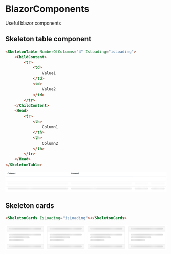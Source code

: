 # BlazorComponents
Useful blazor components

## Skeleton table component
```html
<SkeletonTable NumberOfColumns="4" IsLoading="isLoading">
    <ChildContent>
        <tr>
            <td>
                Value1
            </td>
            <td>
                Value2
            </td>
        </tr>
    </ChildContent>
    <Head>
        <tr>
            <th>
                Column1
            </th>
            <th>
                Column2
            </th>
        </tr>
    </Head>
</SkeletonTable>
```
![skeleton table demo](https://github.com/crahungit/BlazorComponents/blob/master/table.gif?raw=true)

## Skeleton cards
```html
<SkeletonCards IsLoading="isLoading"></SkeletonCards>
```
![skeleton cards demo](https://github.com/crahungit/BlazorComponents/blob/master/cards.gif?raw=true)
